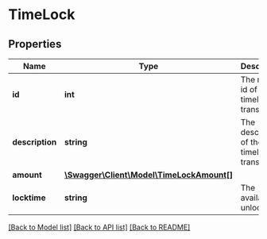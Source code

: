 # TimeLock

## Properties
Name | Type | Description | Notes
------------ | ------------- | ------------- | -------------
**id** | **int** | The record id of the timelock transaction | [optional] 
**description** | **string** | The description of the timelock transaction | [optional] 
**amount** | [**\Swagger\Client\Model\TimeLockAmount[]**](TimeLockAmount.md) |  | [optional] 
**locktime** | **string** | The available unlock time | [optional] 

[[Back to Model list]](../../README.md#documentation-for-models) [[Back to API list]](../../README.md#documentation-for-api-endpoints) [[Back to README]](../../README.md)

